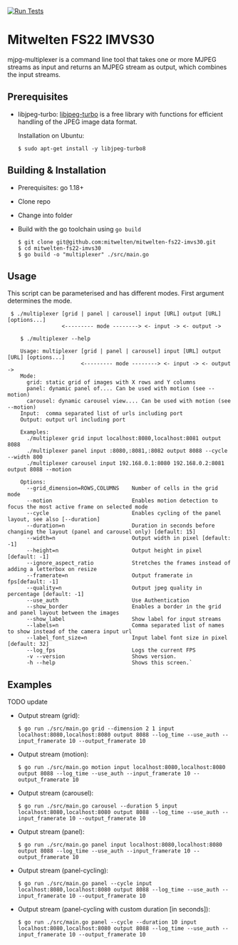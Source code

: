 [![Run Tests](https://github.com/mitwelten/mitwelten-fs22-imvs30/actions/workflows/tests.yml/badge.svg)](https://github.com/mitwelten/mitwelten-fs22-imvs30/actions/workflows/tests.yml)

# Mitwelten FS22 IMVS30
mjpg-multiplexer is a command line tool that takes one or more MJPEG streams as input and returns an MJPEG stream as output, which combines the input streams.


## Prerequisites

- libjpeg-turbo:
  [libjpeg-turbo](https://libjpeg-turbo.org/) is a free library with functions for efficient handling of the JPEG image data format.

    
    Installation on Ubuntu:
    ```
    $ sudo apt-get install -y libjpeg-turbo8
    ```

## Building & Installation

- Prerequisites: go 1.18+

- Clone repo
- Change into folder
- Build with the go toolchain using `go build`

    ```
    $ git clone git@github.com:mitwelten/mitwelten-fs22-imvs30.git
    $ cd mitwelten-fs22-imvs30
    $ go build -o "multiplexer" ./src/main.go
    ```
  
## Usage
This script can be parameterised and has different modes. First argument determines the mode.

```
 $ ./multiplexer [grid | panel | carousel] input [URL] output [URL] [options...]
                 <--------- mode --------> <- input -> <- output ->
```
    
```
    $ ./multiplexer --help
    
    Usage: multiplexer [grid | panel | carousel] input [URL] output [URL] [options...]
                       <--------- mode --------> <- input -> <- output ->
    Mode:
      grid: static grid of images with X rows and Y columns
      panel: dynamic panel of.... Can be used with motion (see --motion)
      carousel: dynamic carousel view.... Can be used with motion (see --motion)
    Input:  comma separated list of urls including port
    Output: output url including port
    
    Examples: 
      ./multiplexer grid input localhost:8080,localhost:8081 output 8088
      ./multiplexer panel input :8080,:8081,:8082 output 8088 --cycle --width 800 
      ./multiplexer carousel input 192.168.0.1:8080 192.168.0.2:8081 output 8088 --motion
    
    Options:
      --grid_dimension=ROWS,COLUMNS    Number of cells in the grid mode
      --motion                         Enables motion detection to focus the most active frame on selected mode
      --cycle                          Enables cycling of the panel layout, see also [--duration] 
      --duration=n                     Duration in seconds before changing the layout (panel and carousel only) [default: 15]
      --width=n                        Output width in pixel [default: -1]
      --height=n                       Output height in pixel [default: -1]
      --ignore_aspect_ratio            Stretches the frames instead of adding a letterbox on resize
      --framerate=n                    Output framerate in fps[default: -1]
      --quality=n                      Output jpeg quality in percentage [default: -1]
      --use_auth                       Use Authentication
      --show_border                    Enables a border in the grid and panel layout between the images
      --show_label                     Show label for input streams
      --labels=n                       Comma separated list of names to show instead of the camera input url
      --label_font_size=n              Input label font size in pixel [default: 32]
      --log_fps                        Logs the current FPS 
      -v --version                     Shows version.
      -h --help                        Shows this screen.`
```

## Examples

TODO update

- Output stream (grid):
    ```
    $ go run ./src/main.go grid --dimension 2 1 input localhost:8080,localhost:8080 output 8088 --log_time --use_auth --input_framerate 10 --output_framerate 10 
    ```

- Output stream (motion):
    ```
    $ go run ./src/main.go motion input localhost:8080,localhost:8080 output 8088 --log_time --use_auth --input_framerate 10 --output_framerate 10  
    ```

- Output stream (carousel):
    ```
    $ go run ./src/main.go carousel --duration 5 input localhost:8080,localhost:8080 output 8088 --log_time --use_auth --input_framerate 10 --output_framerate 10  
    ```

- Output stream (panel):
    ```
    $ go run ./src/main.go panel input localhost:8080,localhost:8080 output 8088 --log_time --use_auth --input_framerate 10 --output_framerate 10  
    ```

- Output stream (panel-cycling):
    ```
    $ go run ./src/main.go panel --cycle input localhost:8080,localhost:8080 output 8088 --log_time --use_auth --input_framerate 10 --output_framerate 10  
    ```

- Output stream (panel-cycling with custom duration [in seconds]):
    ```
    $ go run ./src/main.go panel --cycle --duration 10 input localhost:8080,localhost:8080 output 8088 --log_time --use_auth --input_framerate 10 --output_framerate 10  
    ```
